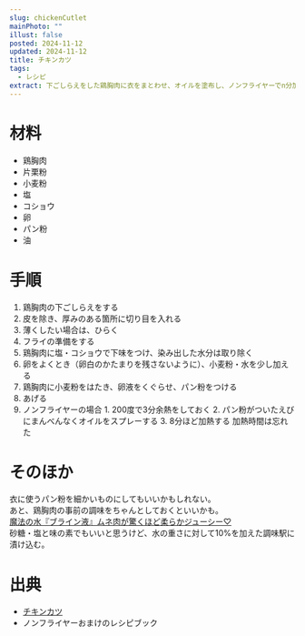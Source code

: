 ```yaml
---
slug: chickenCutlet
mainPhoto: ""
illust: false
posted: 2024-11-12
updated: 2024-11-12
title: チキンカツ
tags:
  - レシピ
extract: 下ごしらえをした鶏胸肉に衣をまとわせ、オイルを塗布し、ノンフライヤーでn分加熱する。
---
```

# 材料

- 鶏胸肉
- 片栗粉
- 小麦粉
- 塩
- コショウ
- 卵
- パン粉
- 油


# 手順

1. 鶏胸肉の下ごしらえをする
  1. 皮を除き、厚みのある箇所に切り目を入れる
  2. 薄くしたい場合は、ひらく
2. フライの準備をする
  1. 鶏胸肉に塩・コショウで下味をつけ、染み出した水分は取り除く
  2. 卵をよくとき（卵白のかたまりを残さないように）、小麦粉・水を少し加える
  3. 鶏胸肉に小麦粉をはたき、卵液をくぐらせ、パン粉をつける
3. あげる
  1. ノンフライヤーの場合
    1. 200度で3分余熱をしておく
    2. パン粉がついたえびにまんべんなくオイルをスプレーする
    3. 8分ほど加熱する
       加熱時間は忘れた


# そのほか

衣に使うパン粉を細かいものにしてもいいかもしれない。  
あと、鶏胸肉の事前の調味をちゃんとしておくといいかも。  
[魔法の水『ブライン液』ムネ肉が驚くほど柔らかジューシー♡](https://oceans-nadia.com/user/236306/recipe/382329)  
砂糖・塩と味の素でもいいと思うけど、水の重さに対して10%を加えた調味駅に漬け込む。

# 出典

- [チキンカツ](https://www.kyounoryouri.jp/recipe/31209_%E3%83%81%E3%82%AD%E3%83%B3%E3%82%AB%E3%83%84.html)
- ノンフライヤーおまけのレシピブック